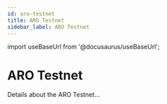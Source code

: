 ```yaml
---
id: aro-testnet
title: ARO Testnet
sidebar_label: ARO Testnet
---
```

import useBaseUrl from '@docusaurus/useBaseUrl';

# ARO Testnet
Details about the ARO Testnet...
